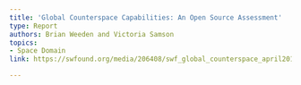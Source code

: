 ```yaml
---
title: 'Global Counterspace Capabilities: An Open Source Assessment'
type: Report
authors: Brian Weeden and Victoria Samson
topics:
- Space Domain
link: https://swfound.org/media/206408/swf_global_counterspace_april2019_web.pdf

---
```

